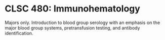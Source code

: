 # CLSC 480: Immunohematology

Majors only. Introduction to blood group serology with an emphasis on the major blood group systems, pretransfusion testing, and antibody identification.